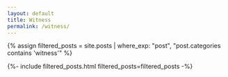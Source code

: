 ```yaml
---
layout: default
title: Witness
permalink: /witness/
---
```

{% assign filtered_posts = site.posts | where_exp: "post", "post.categories contains 'witness'" %}

{%- include filtered_posts.html filtered_posts=filtered_posts -%}
